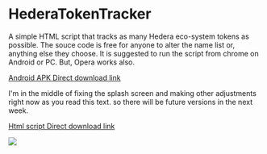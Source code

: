 # HederaTokenTracker

A simple HTML script that tracks as many Hedera eco-system tokens as possible.
The souce code is free for anyone to alter the name list or, anything else they choose.
It is suggested to run the script from chrome on Android or PC. But, Opera works also.


 <a href="https://cdn.fbsbx.com/v/t59.2708-21/347701667_1245830542711637_9046381307577992314_n.apk/Hedera-Token-Tracker_1_1.0.apk?_nc_cat=110&ccb=1-7&_nc_sid=0cab14&_nc_ohc=mKwpx6mLNs0AX-jN_Go&_nc_ht=cdn.fbsbx.com&oh=03_AdS8UDaO_kil4p0c1dbyM2PIdyNtIiE8NPDeWm09y4PhKA&oe=6466D9A9&dl=1">Android APK Direct download link</a>
 
 I'm in the middle of fixing the splash screen and making other adjustments right now as you read this text. so there will be future versions in the next week.

 <a href="https://cdn.fbsbx.com/v/t59.2708-21/347723028_797425851733988_8880838240823622769_n.html/Hedera-token-tracker-MOBILE-UPDATED.html?_nc_cat=105&ccb=1-7&_nc_sid=0cab14&_nc_ohc=b1TKk9cEALkAX-O8X5u&_nc_oc=AQnRrJXiQNFS26uAZJ5cFGRotOpVXQa1qtEZApwFDMEGpvaWaeZp4Ft0U9x-dSYSZApCCNI0nBUhPy7f_-od9ZSy&_nc_ht=cdn.fbsbx.com&oh=03_AdS3mFU0IXK_4VeQEJrr5_REXJ4uJcvi-AZ-LweT2OEWtQ&oe=6466BE56&dl=1">Html script Direct download link</a>

<image src="https://scontent-ord5-1.xx.fbcdn.net/v/t1.15752-9/345836874_971020557410052_7473958585167832617_n.jpg?_nc_cat=111&ccb=1-7&_nc_sid=ae9488&_nc_ohc=X7csYwYYUN0AX96i9iz&_nc_ht=scontent-ord5-1.xx&oh=03_AdTm4HWwFd3EJ0t1BbgBslOuE-9dKuk8V9gdLh6nMJeoMQ&oe=648CFCFF" >
